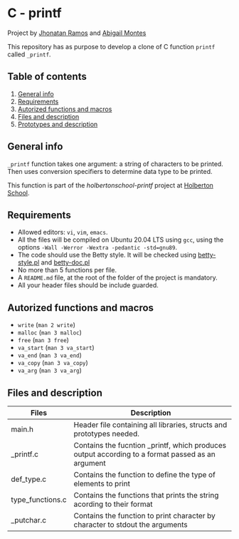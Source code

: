 # C - printf
Project by [Jhonatan Ramos](https://github.com/TATTANRAM0X) and [Abigail Montes](https://github.com/abimont)

This repository has as purpose to develop a clone of C function ```printf``` called ```_printf```.

## Table of contents

1. [General info](#general-info)
2. [Requirements](#requirements)
3. [Autorized functions and macros](#autorized-functions-and-macros)
4. [Files and description](#files-and-description)
5. [Prototypes and description](#prtotypes-and-descriptions)

## General info

```_printf``` function takes one argument:
a string of characters to be printed. Then uses conversion specifiers to determine data type to be printed.

This function is part of the _holbertonschool-printf_ project at [Holberton School](https://www.holbertonschool.com/).

## Requirements
- Allowed editors: ```vi```, ```vim```, ```emacs```.
- All the files will be compiled on Ubuntu 20.04 LTS using ```gcc```, using the options ```-Wall -Werror -Wextra -pedantic -std=gnu89```.
- The code should use the Betty style. It will be checked using [betty-style.pl](https://github.com/holbertonschool/Betty/blob/master/betty-style.pl) and [betty-doc.pl](https://github.com/holbertonschool/Betty/blob/master/betty-doc.pl)
- No more than 5 functions per file.
- A ```README.md``` file, at the root of the folder of the project is mandatory.
- All your header files should be include guarded.

## Autorized functions and macros
- ```write``` (```man 2 write```)
- ```malloc``` (```man 3 malloc```)
- ```free``` (```man 3 free```)
- ```va_start``` (```man 3 va_start```)
- ```va_end``` (```man 3 va_end```)
- ```va_copy``` (```man 3 va_copy```)
- ```va_arg``` (```man 3 va_arg```)

## Files and description

| Files | Description |
| ------------- | ------------- |
| main.h | Header file containing all libraries, structs and prototypes needed. |
| _printf.c | Contains the fucntion _printf, which produces output according to a format passed as an argument |
| def_type.c | Contains the function to define the type of elements to print |
| type_functions.c | Contains the functions that prints the string acording to their format |
| _putchar.c | Contains the function to print character by character to stdout the arguments |
